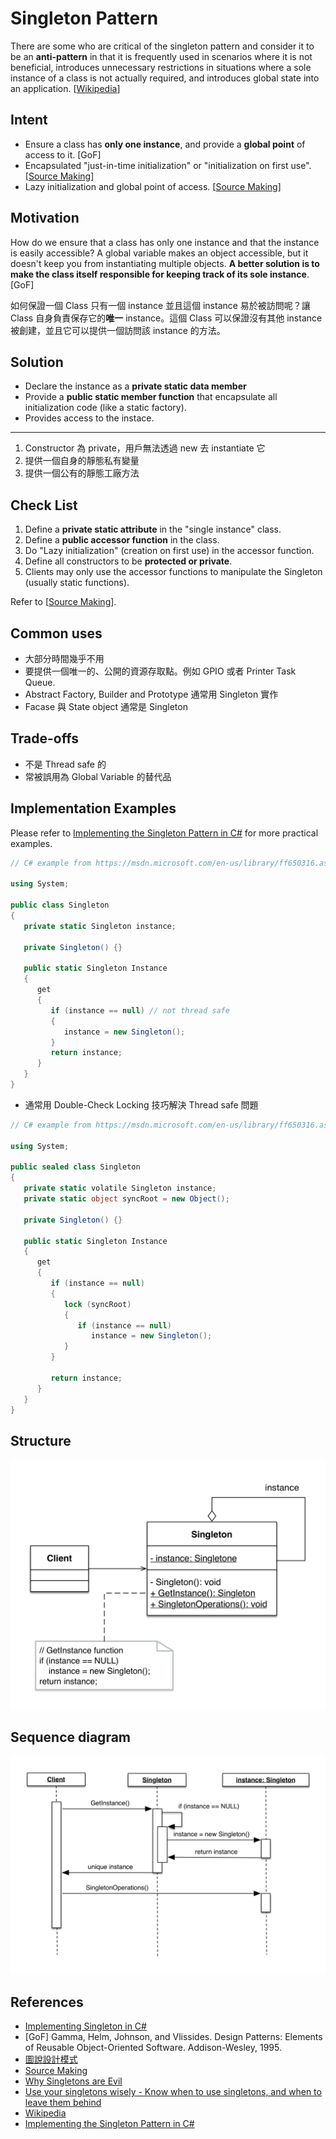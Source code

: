 # Singleton Pattern

There are some who are critical of the singleton pattern and consider it to be an **anti-pattern** in that it is frequently used in scenarios where it is not beneficial, introduces unnecessary restrictions in situations where a sole instance of a class is not actually required, and introduces global state into an application. [[Wikipedia](https://en.wikipedia.org/wiki/Singleton_pattern)]

## Intent

- Ensure a class has **only one instance**, and provide a **global point** of access to it. [GoF] 
- Encapsulated "just-in-time initialization" or "initialization on first use". [[Source Making](https://sourcemaking.com/design_patterns/singleton)]
- Lazy initialization and global point of access. [[Source Making](https://sourcemaking.com/design_patterns/singleton)]


## Motivation

How do we ensure that a class has only one instance and that the instance is easily accessible? A global variable makes an object accessible, but it doesn't keep you from instantiating multiple objects.
**A better solution is to make the class itself responsible for keeping track of its sole instance**. [GoF] 

如何保證一個 Class 只有一個 instance 並且這個 instance 易於被訪問呢？讓 Class 自身負責保存它的**唯一** instance。這個 Class 可以保證沒有其他 instance 被創建，並且它可以提供一個訪問該 instance 的方法。

## Solution

- Declare the instance as a **private static data member**
- Provide a **public static member function** that encapsulate all initialization code (like a static factory).
- Provides access to the instace.

---

1. Constructor 為 private，用戶無法透過 new 去 instantiate 它
2. 提供一個自身的靜態私有變量
3. 提供一個公有的靜態工廠方法

## Check List

1. Define a **private static attribute** in the "single instance" class.
2. Define a **public accessor function** in the class.
3. Do "Lazy initialization" (creation on first use) in the accessor function.
4. Define all constructors to be **protected or private**.
5. Clients may only use the accessor functions to manipulate the Singleton (usually static functions).

Refer to [[Source Making](https://sourcemaking.com/design_patterns/singleton)].

## Common uses

- 大部分時間幾乎不用
- 要提供一個唯一的、公開的資源存取點。例如 GPIO 或者 Printer Task Queue.
- Abstract Factory, Builder and Prototype 通常用 Singleton 實作
- Facase 與 State object 通常是 Singleton

## Trade-offs

- 不是 Thread safe 的
- 常被誤用為 Global Variable 的替代品

## Implementation Examples

Please refer to [Implementing the Singleton Pattern in C#](http://csharpindepth.com/Articles/General/Singleton.aspx) for more practical examples.

```csharp
// C# example from https://msdn.microsoft.com/en-us/library/ff650316.aspx

using System;

public class Singleton
{
   private static Singleton instance;

   private Singleton() {}

   public static Singleton Instance
   {
      get
      {
         if (instance == null) // not thread safe
         {
            instance = new Singleton();
         }
         return instance;
      }
   }
}
```

- 通常用 Double-Check Locking 技巧解決 Thread safe 問題

```csharp
// C# example from https://msdn.microsoft.com/en-us/library/ff650316.aspx

using System;

public sealed class Singleton
{
   private static volatile Singleton instance;
   private static object syncRoot = new Object();

   private Singleton() {}

   public static Singleton Instance
   {
      get
      {
         if (instance == null)
         {
            lock (syncRoot)
            {
               if (instance == null)
                  instance = new Singleton();
            }
         }

         return instance;
      }
   }
}
```

## Structure

![](class.png)

## Sequence diagram

![](sequence.png)

## References

- [Implementing Singleton in C#](https://msdn.microsoft.com/en-us/library/ff650316.aspx)
- [GoF] Gamma, Helm, Johnson, and Vlissides. Design Patterns: Elements of Reusable Object-Oriented Software. Addison-Wesley, 1995.
- [圖說設計模式](http://design-patterns.readthedocs.io/zh_CN/latest/creational_patterns/singleton.html)
- [Source Making](https://sourcemaking.com/design_patterns/singleton)
- [Why Singletons are Evil](https://blogs.msdn.microsoft.com/scottdensmore/2004/05/25/why-singletons-are-evil/)
- [Use your singletons wisely - Know when to use singletons, and when to leave them behind](http://www.ibm.com/developerworks/webservices/library/co-single/index.html)
- [Wikipedia](https://en.wikipedia.org/wiki/Singleton_pattern)
- [Implementing the Singleton Pattern in C#](http://csharpindepth.com/Articles/General/Singleton.aspx)
